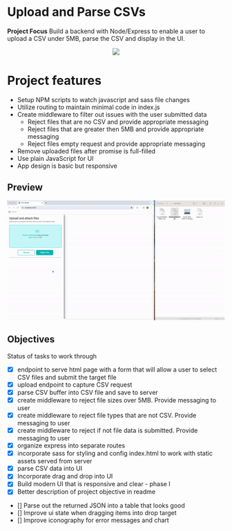 # Upload and Parse CSVs

**Project Focus**
Build a backend with Node/Express to enable a user to upload a CSV under 5MB, parse the CSV and display in the UI.

<p align="center">
  <a href="https://skillicons.dev">
    <img src="https://skillicons.dev/icons?i=nodejs,express,js,html,css,sass" />
  </a>
</p>

# Project features

- Setup NPM scripts to watch javascript and sass file changes
- Utilize routing to maintain minimal code in index.js
- Create middleware to filter out issues with the user submitted data
  - Reject files that are no CSV and provide appropriate messaging
  - Reject files that are greater then 5MB and provide appropriate messaging
  - Reject files empty request and provide appropriate messaging
- Remove uploaded files after promise is full-filled
- Use plain JavaScript for UI
- App design is basic but responsive

## Preview

![screen capture of implementation](./READMEassets/demo.gif)

## Objectives

Status of tasks to work through

- [x] endpoint to serve html page with a form that will allow a user to select CSV files and submit the target file
- [x] upload endpoint to capture CSV request
- [x] parse CSV buffer into CSV file and save to server
- [x] create middleware to reject file sizes over 5MB. Provide messaging to user
- [x] create middleware to reject file types that are not CSV. Provide messaging to user
- [x] create middleware to reject if not file data is submitted. Provide messaging to user
- [x] organize express into separate routes
- [x] incorporate sass for styling and config index.html to work with static assets served from server
- [x] parse CSV data into UI
- [x] Incorporate drag and drop into UI
- [x] Build modern UI that is responsive and clear - phase I
- [x] Better description of project objective in readme
- [] Parse out the returned JSON into a table that looks good
- [] Improve ui state when dragging items into drop target
- [] Improve iconography for error messages and chart
